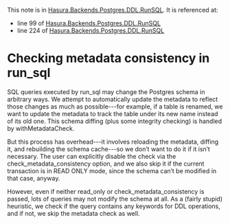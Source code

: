 This note is in [Hasura.Backends.Postgres.DDL.RunSQL](https://github.com/hasura/graphql-engine/blob/master/server/src-lib/Hasura/Backends/Postgres/DDL/RunSQL.hs#L126).
It is referenced at:
  - line 99 of [Hasura.Backends.Postgres.DDL.RunSQL](https://github.com/hasura/graphql-engine/blob/master/server/src-lib/Hasura/Backends/Postgres/DDL/RunSQL.hs#L99)
  - line 224 of [Hasura.Backends.Postgres.DDL.RunSQL](https://github.com/hasura/graphql-engine/blob/master/server/src-lib/Hasura/Backends/Postgres/DDL/RunSQL.hs#L224)

# Checking metadata consistency in run_sql

SQL queries executed by run_sql may change the Postgres schema in arbitrary
ways. We attempt to automatically update the metadata to reflect those changes
as much as possible---for example, if a table is renamed, we want to update the
metadata to track the table under its new name instead of its old one. This
schema diffing (plus some integrity checking) is handled by withMetadataCheck.

But this process has overhead---it involves reloading the metadata, diffing it,
and rebuilding the schema cache---so we don’t want to do it if it isn’t
necessary. The user can explicitly disable the check via the
check_metadata_consistency option, and we also skip it if the current
transaction is in READ ONLY mode, since the schema can’t be modified in that
case, anyway.

However, even if neither read_only or check_metadata_consistency is passed, lots
of queries may not modify the schema at all. As a (fairly stupid) heuristic, we
check if the query contains any keywords for DDL operations, and if not, we skip
the metadata check as well.
